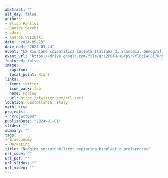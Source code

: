 ```yaml
---
abstract: ""
all_day: false
authors:
- Elisa Pontivi
- Davide Secchi
- admin
- Andrea Vezzulli
date: "2024-05-23"
date_end: "2024-05-24"
event: "LX Riunione scientifica Società Italiana di Economia, Demografia e Statistica (SIEDS)"
event_url: "https://drive.google.com/file/d/12P6AH-sGYpSr7fl6cEAFDi7Rd8j0BYBC/view"
featured: false
image:
  caption: ''
  focal_point: Right
links:
- icon: twitter
  icon_pack: fab
  name: Follow
  url: https://twitter.com/rfl_seri
location: Castellanza, Italy
math: true
projects:
- "Project004"
publishDate: "2024-01-01"
slides: ""
summary: ""
tags:
- Bioeconomy
- Marketing
title: "Nudging sustainability: exploring bioplastic preferences"
url_code: ""
url_pdf: ""
url_slides: ""
url_video: ""
---
```

